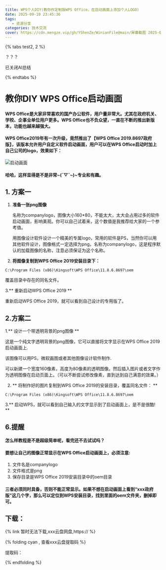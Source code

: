 ```yaml
---
title: WPS个人DIY(教你作定制版WPS Office，在启动画面上添加个人LOGO)
date: 2025-09-10 23:45:36
tags:
   - 资源分享
categories: 技术交流
cover: https://cdn.mengze.vip/gh/YShenZe/WinianFile@main/屏幕截图 2025-08-28 174107.png
---
```


{% tabs test2, 2 %}

<!-- tab 查看AI总结 -->

？？？

<!-- endtab -->

<!-- tab 关闭AI总结-->
已关闭AI总结
<!-- endtab -->

{% endtabs %}

# 教你DIY WPS Office启动画面

#### WPS Office是大家非常喜欢的国产办公软件，用户量非常大。尤其在政府机关、学校、企事业单位用户更多。WPS Office也不负众望，一直在不断的推出新版本，功能也越来越强大。

#### WPS Office2019年有一次升级，竟然推出了【WPS Office 2019.8697政府版】，该版本允许用户自定义软件启动画面，用户可以在WPS Office启动时加上自己公司的logo，效果如下：

![启动画面](image_url)

#### 哈哈，这样显得是不是非常~(¯▽¯~)~专业和有趣。

## <a id = "section1" class="no-underline">1. 方案一</a>

1. **准备一张png图像**

   名称为companylogo，图像大小160*80，不能太大，太大会占用过多的软件启动画面，影响美观。你可以自己试着来，这个数值是我推荐给大家的一个参考值。

   用图像设计软件设计一个精美的专属logo，常用的软件是PS，当然你可以用其他软件设计，图像格式一定选择为png，名称为companylogo，这是程序默认的加载图像的名称，注意必须保证为这个名称。

2. **将图像复制到WPS Office 2019安装目录下：**

```
C:\Program Files (x86)\Kingsoft\WPS Office\11.8.6.8697\oem
```
覆盖目录中存在的同名文件。

3.** 重新启动WPS Office 2019 **

重新启动WPS Office 2019，就可以看到自己设计的专用版了。

## <a id = "section2">2.方案二</a>

1.** 设计一个带透明背景的png图像 **

这是一个纯文字透明背景的png图像，它可以直接将文字显示在WPS Office 2019启动画面上.

该图像可以用PS，微软画图或者其他图像设计软件制作.

可以新建一个宽度160像素，高度为80像素的透明图像。然后插入图片或者文字作为透明图像在启动页面上。（可以不断尝试修改像素，直到达到自己满意的效果。）

2. ** 将制作好的图片复制到WPS Office 2019的安装目录，覆盖同名文件： **

```
C:\Program Files (x86)\Kingsoft\WPS Office\11.8.6.8697\oem
```

3.** 启动WPS，就可以看到自己输入的文字显示到了启动画面上，是不是很酷! **

## <a id = "section6">6.提醒</a>

#### 怎么样教程是不是超级简单呢，看完还不去试试吗？

#### 要想让自己的图像正常显示在WPS Office启动画面上，必须注意:

1. 文件名是companylogo
2. 文件格式是png
3. 保存目录是WPS Office 2019安装目录中的oem目录

#### 三者必须同时具备，否则不能正常显示。如果不想在启动画面上看到“xxx政府版”这几个字，那么可以定位到WPS安装目录，找到里面的oem文件夹，删掉即可。

## <a id = "download">下载：</a>

{% link 暂时无法下载,xxx云盘网盘,https:// %}

{% folding cyan , 查看xxx云盘提取码 %}

提取码：

{% endfolding %}